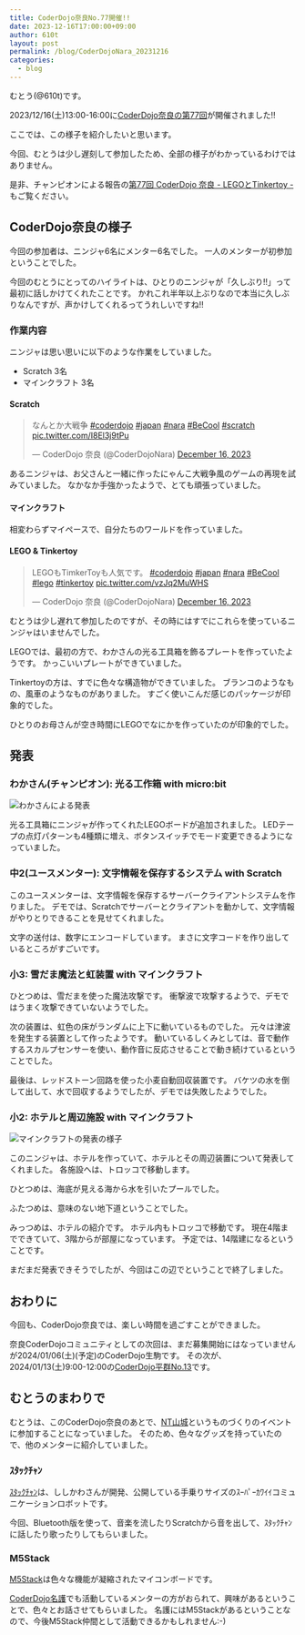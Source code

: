 ```yaml
---
title: CoderDojo奈良No.77開催!!
date: 2023-12-16T17:00:00+09:00
author: 610t
layout: post
permalink: /blog/CoderDojoNara_20231216
categories:
  - blog
---
```

むとう(@610t)です。

2023/12/16(土)13:00-16:00に[CoderDojo奈良の第77回](https://coderdojo-nara-ikoma.connpass.com/event/304609/)が開催されました!!

ここでは、この様子を紹介したいと思います。

今回、むとうは少し遅刻して参加したため、全部の様子がわかっているわけではありません。

是非、チャンピオンによる報告の[第77回 CoderDojo 奈良 - LEGOとTinkertoy -](https://coderdojo-nara.github.io/blog/no77)もご覧ください。

## CoderDojo奈良の様子
今回の参加者は、ニンジャ6名にメンター6名でした。
一人のメンターが初参加ということでした。

今回のむとうにとってのハイライトは、ひとりのニンジャが「久しぶり!!」って最初に話しかけてくれたことです。
かれこれ半年以上ぶりなので本当に久しぶりなんですが、声かけしてくれるってうれしいですね!!

### 作業内容
ニンジャは思い思いに以下のような作業をしていました。
- Scratch 3名
- マインクラフト 3名

#### Scratch
<blockquote class="twitter-tweet"><p lang="ja" dir="ltr">なんとか大戦争 <a href="https://twitter.com/hashtag/coderdojo?src=hash&amp;ref_src=twsrc%5Etfw">#coderdojo</a> <a href="https://twitter.com/hashtag/japan?src=hash&amp;ref_src=twsrc%5Etfw">#japan</a> <a href="https://twitter.com/hashtag/nara?src=hash&amp;ref_src=twsrc%5Etfw">#nara</a> <a href="https://twitter.com/hashtag/BeCool?src=hash&amp;ref_src=twsrc%5Etfw">#BeCool</a> <a href="https://twitter.com/hashtag/scratch?src=hash&amp;ref_src=twsrc%5Etfw">#scratch</a> <a href="https://t.co/I8El3j9tPu">pic.twitter.com/I8El3j9tPu</a></p>&mdash; CoderDojo 奈良 (@CoderDojoNara) <a href="https://twitter.com/CoderDojoNara/status/1735890485452169312?ref_src=twsrc%5Etfw">December 16, 2023</a></blockquote> <script async src="https://platform.twitter.com/widgets.js" charset="utf-8"></script>

あるニンジャは、お父さんと一緒に作ったにゃんこ大戦争風のゲームの再現を試みていました。
なかなか手強かったようで、とても頑張っていました。

#### マインクラフト
相変わらずマイペースで、自分たちのワールドを作っていました。

#### LEGO & Tinkertoy
<blockquote class="twitter-tweet"><p lang="ja" dir="ltr">LEGOもTimkerToyも人気です。 <a href="https://twitter.com/hashtag/coderdojo?src=hash&amp;ref_src=twsrc%5Etfw">#coderdojo</a> <a href="https://twitter.com/hashtag/japan?src=hash&amp;ref_src=twsrc%5Etfw">#japan</a> <a href="https://twitter.com/hashtag/nara?src=hash&amp;ref_src=twsrc%5Etfw">#nara</a> <a href="https://twitter.com/hashtag/BeCool?src=hash&amp;ref_src=twsrc%5Etfw">#BeCool</a> <a href="https://twitter.com/hashtag/lego?src=hash&amp;ref_src=twsrc%5Etfw">#lego</a> <a href="https://twitter.com/hashtag/tinkertoy?src=hash&amp;ref_src=twsrc%5Etfw">#tinkertoy</a> <a href="https://t.co/vzJq2MuWHS">pic.twitter.com/vzJq2MuWHS</a></p>&mdash; CoderDojo 奈良 (@CoderDojoNara) <a href="https://twitter.com/CoderDojoNara/status/1735882066175345120?ref_src=twsrc%5Etfw">December 16, 2023</a></blockquote> <script async src="https://platform.twitter.com/widgets.js" charset="utf-8"></script>

むとうは少し遅れて参加したのですが、その時にはすでにこれらを使っているニンジャはいませんでした。

LEGOでは、最初の方で、わかさんの光る工具箱を飾るプレートを作っていたようです。
かっこいいプレートができていました。

Tinkertoyの方は、すでに色々な構造物ができていました。
ブランコのようなもの、風車のようなものがありました。
すごく使いこんだ感じのパッケージが印象的でした。

ひとりのお母さんが空き時間にLEGOでなにかを作っていたのが印象的でした。

## 発表
### わかさん(チャンピオン): 光る工作箱 with micro:bit
![わかさんによる発表](/assets/images/2023/12/1216-waka.jpg)

光る工具箱にニンジャが作ってくれたLEGOボードが追加されました。
LEDテープの点灯パターンも4種類に増え、ボタンスイッチでモード変更できるようになっていました。

### 中2(ユースメンター): 文字情報を保存するシステム with Scratch
このユースメンターは、文字情報を保存するサーバークライアントシステムを作りました。
デモでは、Scratchでサーバーとクライアントを動かして、文字情報がやりとりできることを見せてくれました。

文字の送付は、数字にエンコードしています。
まさに文字コードを作り出しているところがすごいです。

### 小3: 雪だま魔法と虹装置 with マインクラフト
ひとつめは、雪だまを使った魔法攻撃です。
衝撃波で攻撃するようで、デモではうまく攻撃できていないようでした。

次の装置は、虹色の床がランダムに上下に動いているものでした。
元々は津波を発生する装置として作ったようです。
動いているしくみとしては、音で動作するスカルプセンサーを使い、動作音に反応させることで動き続けているということでした。

最後は、レッドストーン回路を使った小麦自動回収装置です。
バケツの水を倒して出して、水で回収するようでしたが、デモでは失敗したようでした。

### 小2: ホテルと周辺施設 with マインクラフト
![マインクラフトの発表の様子](/assets/images/2023/12/1216-minecraft.jpg)

このニンジャは、ホテルを作っていて、ホテルとその周辺装置について発表してくれました。
各施設へは、トロッコで移動します。

ひとつめは、海底が見える海から水を引いたプールでした。

ふたつめは、意味のない地下道ということでした。

みっつめは、ホテルの紹介です。
ホテル内もトロッコで移動です。
現在4階までできていて、3階からが部屋になっています。
予定では、14階建になるということです。

まだまだ発表できそうでしたが、今回はこの辺でということで終了しました。

## おわりに
今回も、CoderDojo奈良では、楽しい時間を過ごすことができました。

奈良CoderDojoコミュニティとしての次回は、まだ募集開始にはなっていませんが2024/01/06(土)(予定)のCoderDojo生駒です。
その次が、2024/01/13(土)9:00-12:00の[CoderDojo平群No.13](https://coderdojo-nara-ikoma.connpass.com/event/305328/)です。

## むとうのまわりで
むとうは、このCoderDojo奈良のあとで、[NT山城](https://wiki.nicotech.jp/nico_tech/?NT%E5%B1%B1%E5%9F%8E2023)というものづくりのイベントに参加することになっていました。
そのため、色々なグッズを持っていたので、他のメンターに紹介していました。

### ｽﾀｯｸﾁｬﾝ
[ｽﾀｯｸﾁｬﾝ](https://protopedia.net/prototype/2345)は、ししかわさんが開発、公開している手乗りサイズのｽｰﾊﾟｰｶﾜｲｲコミュニケーションロボットです。

今回、Bluetooth版を使って、音楽を流したりScratchから音を出して、ｽﾀｯｸﾁｬﾝに話したり歌ったりしてもらいました。

### M5Stack 
[M5Stack](https://m5stack.com/)は色々な機能が凝縮されたマイコンボードです。

[CoderDojo名護](http://coderdojo-nago.com/)でも活動しているメンターの方がおられて、興味があるということで、色々とお話させてもらいました。
名護にはM5Stackがあるということなので、今後M5Stack仲間として活動できるかもしれません:-)

